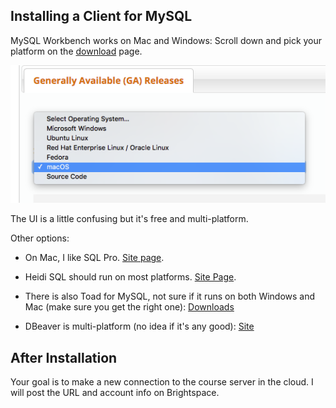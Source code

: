 
## Installing a Client for MySQL

MySQL Workbench works on Mac and Windows:
Scroll down and pick your platform on the  [download](https://dev.mysql.com/downloads/workbench/) page.

<img src="assets/InstallClient-05841.png">

The UI is a little confusing but it's free and multi-platform.


Other options:

* On Mac, I like SQL Pro. [Site page](http://www.sequelpro.com/).

* Heidi SQL should run on most platforms. [Site Page](https://www.heidisql.com/download.php).

* There is also Toad for MySQL, not sure if it runs on both Windows and Mac (make sure you get the right one): [Downloads](http://download.cnet.com/windows/quest-software/3260-20_4-84752-1.html)

* DBeaver is multi-platform (no idea if it's any good): [Site](https://dbeaver.jkiss.org/)

## After Installation

Your goal is to make a new connection to the course server in the cloud.  I will post the URL and account info on Brightspace.
